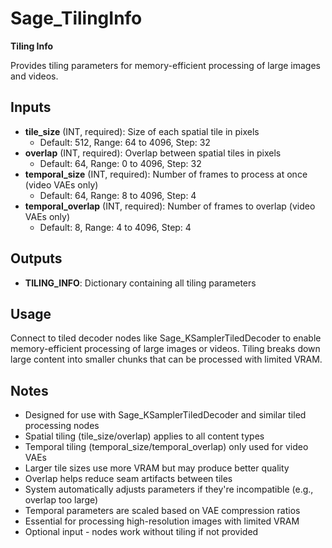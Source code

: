 # Sage_TilingInfo

**Tiling Info**

Provides tiling parameters for memory-efficient processing of large images and videos.

## Inputs

- **tile_size** (INT, required): Size of each spatial tile in pixels
  - Default: 512, Range: 64 to 4096, Step: 32
- **overlap** (INT, required): Overlap between spatial tiles in pixels
  - Default: 64, Range: 0 to 4096, Step: 32
- **temporal_size** (INT, required): Number of frames to process at once (video VAEs only)
  - Default: 64, Range: 8 to 4096, Step: 4
- **temporal_overlap** (INT, required): Number of frames to overlap (video VAEs only)
  - Default: 8, Range: 4 to 4096, Step: 4

## Outputs

- **TILING_INFO**: Dictionary containing all tiling parameters

## Usage

Connect to tiled decoder nodes like Sage_KSamplerTiledDecoder to enable memory-efficient processing of large images or videos. Tiling breaks down large content into smaller chunks that can be processed with limited VRAM.

## Notes

- Designed for use with Sage_KSamplerTiledDecoder and similar tiled processing nodes
- Spatial tiling (tile_size/overlap) applies to all content types
- Temporal tiling (temporal_size/temporal_overlap) only used for video VAEs
- Larger tile sizes use more VRAM but may produce better quality
- Overlap helps reduce seam artifacts between tiles
- System automatically adjusts parameters if they're incompatible (e.g., overlap too large)
- Temporal parameters are scaled based on VAE compression ratios
- Essential for processing high-resolution images with limited VRAM
- Optional input - nodes work without tiling if not provided
